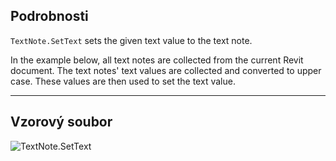 ## Podrobnosti
`TextNote.SetText` sets the given text value to the text note.

In the example below, all text notes are collected from the current Revit document. The text notes' text values are collected and converted to upper case. These values are then used to set the text value.

___
## Vzorový soubor

![TextNote.SetText](./Revit.Elements.TextNote.SetText_img.jpg)
